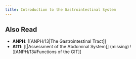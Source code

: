 ```yaml
---
title: Introduction to the Gastrointestinal System
---
```

## Also Read
- **ANPH**: [[ANPH/13|The Gastrointestinal Tract]]
- **A111**: [[|Assessment of the Abdominal System]] (missing)
![[ANPH/13#Functions of the GIT]]